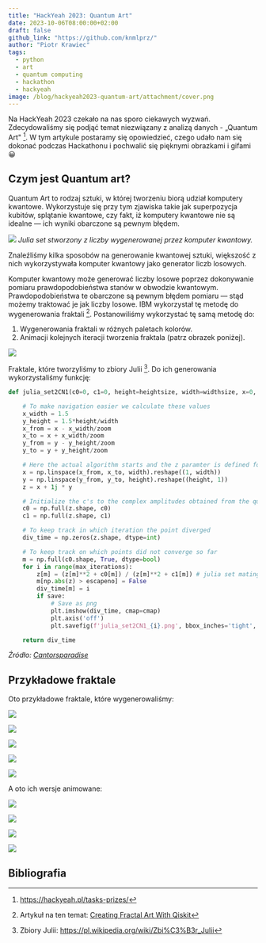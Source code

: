 ```yaml
---
title: "HackYeah 2023: Quantum Art"
date: 2023-10-06T08:00:00+02:00
draft: false
github_link: "https://github.com/knmlprz/"
author: "Piotr Krawiec"
tags:
  - python
  - art
  - quantum computing
  - hackathon
  - hackyeah
image: /blog/hackyeah2023-quantum-art/attachment/cover.png
---
```


Na HackYeah 2023 czekało na nas sporo ciekawych wyzwań. Zdecydowaliśmy się podjąć temat niezwiązany z analizą danych - „Quantum Art" [^1]. W tym artykule postaramy się opowiedzieć, czego udało nam się dokonać podczas Hackathonu i pochwalić się pięknymi obrazkami i gifami 😀

## Czym jest Quantum art?

Quantum Art to rodzaj sztuki, w której tworzeniu biorą udział komputery kwantowe. Wykorzystuje się przy tym zjawiska takie jak superpozycja kubitów, splątanie kwantowe, czy fakt, iż komputery kwantowe nie są idealne — ich wyniki obarczone są pewnym błędem.

![](attachment/04501973682c9b1fcb5e3b537a82d744.png)
_Julia set stworzony z liczby wygenerowanej przez komputer kwantowy._

Znaleźliśmy kilka sposobów na generowanie kwantowej sztuki, większość z nich wykorzystywała komputer kwantowy jako generator liczb losowych.

Komputer kwantowy może generować liczby losowe poprzez dokonywanie pomiaru prawdopodobieństwa stanów w obwodzie kwantowym. Prawdopodobieństwa te obarczone są pewnym błędem pomiaru — stąd możemy traktować je jak liczby losowe. IBM wykorzystał tę metodę do wygenerowania fraktali [^3]. Postanowiliśmy wykorzystać tę samą metodę do:

1. Wygenerowania fraktali w różnych paletach kolorów.
2. Animacji kolejnych iteracji tworzenia fraktala (patrz obrazek poniżej).

![](attachment/18f5e7a874f7ada2b5d820f1acdec1c8.gif)

Fraktale, które tworzyliśmy to zbiory Julii [^4]. Do ich generowania wykorzystaliśmy funkcję:

```python
def julia_set2CN1(c0=0, c1=0, height=heightsize, width=widthsize, x=0, y=0, zoom=1, max_iterations=100, save=False, cmap='hot'):

	# To make navigation easier we calculate these values
	x_width = 1.5
	y_height = 1.5*height/width
	x_from = x - x_width/zoom
	x_to = x + x_width/zoom
	y_from = y - y_height/zoom
	y_to = y + y_height/zoom

	# Here the actual algorithm starts and the z paramter is defined for the Julia set function
	x = np.linspace(x_from, x_to, width).reshape((1, width))
	y = np.linspace(y_from, y_to, height).reshape((height, 1))
	z = x + 1j * y

	# Initialize the c's to the complex amplitudes obtained from the quantum circuit
	c0 = np.full(z.shape, c0)
	c1 = np.full(z.shape, c1)

	# To keep track in which iteration the point diverged
	div_time = np.zeros(z.shape, dtype=int)

	# To keep track on which points did not converge so far
	m = np.full(c0.shape, True, dtype=bool)
	for i in range(max_iterations):
		z[m] = (z[m]**2 + c0[m]) / (z[m]**2 + c1[m]) # julia set mating 1
		m[np.abs(z) > escapeno] = False
		div_time[m] = i
		if save:
			# Save as png
			plt.imshow(div_time, cmap=cmap)
			plt.axis('off')
			plt.savefig(f'julia_set2CN1_{i}.png', bbox_inches='tight', pad_inches=0)

	return div_time
```

_Źródło: [Cantorsparadise](https://www.cantorsparadise.com/the-julia-set-e03c29bed3d0)_

## Przykładowe fraktale

Oto przykładowe fraktale, które wygenerowaliśmy:

![](attachment/b5ce4ea4061e31a00947a9bd870b35c4.png)

![](attachment/f1a4ef65a6152a3cbc3a004a8cc9511c.png)

![](attachment/2902f83f4ef3bc8b517a1f8774216c38.png)

![](attachment/a1409c1df2b5b32eb3f44decefc32877.png)

![](attachment/8629e1fd41bbe69d73f8ed69bc3214de.png)

A oto ich wersje animowane:

![](attachment/4797d2464127495aae2ae803e64ce974.gif)

![](attachment/eff36e9f43dea3efb3c84d12b3ef9602.gif)

![](attachment/629353c6d387cf0a728ef67c217a18ff.gif)

![](attachment/7011b6d84756d529ed6e48d80403acdd.gif)

## Bibliografia

[^1]: https://hackyeah.pl/tasks-prizes/
[^2]: Treść zadania możecie znaleźć tu: [Details Quantum Art](https://hackyeah.pl/wp-content/uploads/2023/09/DETAILS_QuantumArt_IBM_HackYeah2023.pdf)
[^3]: Artykuł na ten temat: [Creating Fractal Art With Qiskit](https://medium.com/qiskit/creating-fractal-art-with-qiskit-df69427026a0)
[^4]: Zbiory Julii: https://pl.wikipedia.org/wiki/Zbi%C3%B3r_Julii
